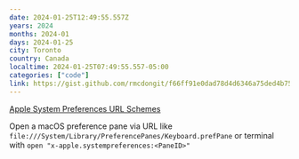 ```yaml
---
date: 2024-01-25T12:49:55.557Z
years: 2024
months: 2024-01
days: 2024-01-25
city: Toronto
country: Canada
localtime: 2024-01-25T07:49:55.557-05:00
categories: ["code"]
link: https://gist.github.com/rmcdongit/f66ff91e0dad78d4d6346a75ded4b751
---
```

[Apple System Preferences URL Schemes](https://gist.github.com/rmcdongit/f66ff91e0dad78d4d6346a75ded4b751)

Open a macOS preference pane via URL like `file:///System/Library/PreferencePanes/Keyboard.prefPane` or terminal with `open "x-apple.systempreferences:<PaneID>"`
